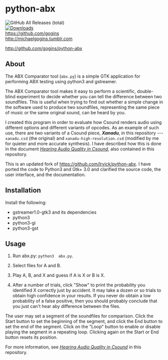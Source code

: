 # python-abx #
![GitHub All Releases (total)](https://img.shields.io/github/downloads/gogins/python-abx/total.svg)<br>
[![Downloads](https://pepy.tech/badge/video2tfrecord)](gogins/python-abx)
<br>
https://github.com/gogins<br>
http://michaelgogins.tumblr.com


<http://github.com/gogins/python-abx>

## About

The ABX Comparator tool (`abx.py`) is a simple GTK application for performing 
ABX testing using python3 and gstreamer.

The ABX Comparator tool makes it easy to perform a scientific, double-blind 
experiment to decide whether you can tell the difference between two 
soundfiles. This is useful when trying to find out whether a simple change in 
the software used to produce two soundfiles, representing the same piece of 
music or the same original sound, can be heard by you.

I created this program in order to evaluate how Csound renders audio using 
different options and different variants of opcodes. As an example of such 
use, there are two variants of a Csound piece, **_Xanadu_**, in this 
repository --- `xanadu.csd` (the original) and `xanadu-high-resolution.csd` 
(modified by me for quieter and more accurate synthesis). I have described 
how this is done in the document [_Hearing Audio Quality in Csound_](csound-audio-quality.pdf), 
also contained in this repository.

This is an updated fork of https://github.com/lrvick/python-abx. I have ported 
the code to Python3 and Gtk+ 3.0 and clarified the source code, the user 
interface, and the documentation.

## Installation

Install the following:

  * gstreamer1.0-gtk3 and its dependencies
  * python3
  * python3-gi
  * python3-gst

## Usage

1. Run abx.py: ```python3  abx.py```.

2. Select files for A and B.

3. Play A, B, and X and guess if A is X or B is X.

4. After a number of trials, click "Show" to print the probability you 
   identified X correctly just by accident. It may take a dozen or so trials 
   to obtain high confidence in your results. If you never do obtain a low 
   probability of a false positive, then you should probably conclude that 
   you just can't hear aby difference between the files.
   
The user may set a segment of the soundfiles for comparison. Click the Start 
button to set the beginning of the segment, and click the End button to set 
the end of the segment. Click on the "Loop" button to enable or disable 
playing the segment in a repeating loop. Clicking again on the Start or End 
button resets its position.

For more information, see [_Hearing Audio Quality in Csound_](csound-audio-quality.pdf) 
in this repository.

